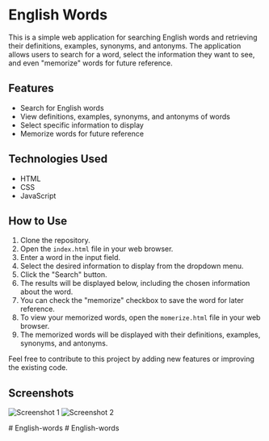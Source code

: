 # English Words

This is a simple web application for searching English words and retrieving their definitions, examples, synonyms, and antonyms. The application allows users to search for a word, select the information they want to see, and even "memorize" words for future reference.

## Features

- Search for English words
- View definitions, examples, synonyms, and antonyms of words
- Select specific information to display
- Memorize words for future reference

## Technologies Used

- HTML
- CSS
- JavaScript

## How to Use

1. Clone the repository.
2. Open the `index.html` file in your web browser.
3. Enter a word in the input field.
4. Select the desired information to display from the dropdown menu.
5. Click the "Search" button.
6. The results will be displayed below, including the chosen information about the word.
7. You can check the "memorize" checkbox to save the word for later reference.
8. To view your memorized words, open the `momerize.html` file in your web browser.
9. The memorized words will be displayed with their definitions, examples, synonyms, and antonyms.

Feel free to contribute to this project by adding new features or improving the existing code.

## Screenshots

![Screenshot 1](/screenshots/screenshot1.png)
![Screenshot 2](/screenshots/screenshot2.png)

#   E n g l i s h - w o r d s  
 #   E n g l i s h - w o r d s  
 